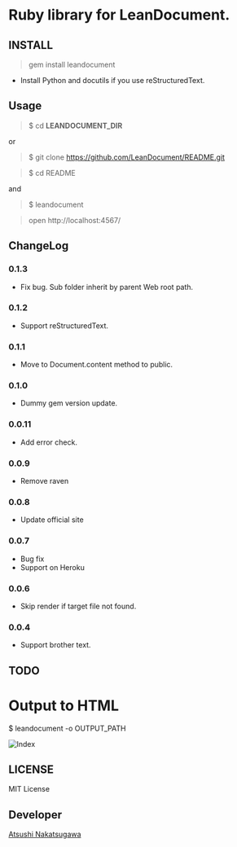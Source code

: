 # Ruby library for LeanDocument.

## INSTALL

> gem install leandocument

- Install Python and docutils if you use reStructuredText.

## Usage

> $ cd **LEANDOCUMENT_DIR**

or 
> $ git clone https://github.com/LeanDocument/README.git

> $ cd README

and

> $ leandocument

> open http://localhost:4567/

## ChangeLog

### 0.1.3

- Fix bug. Sub folder inherit by parent Web root path.

### 0.1.2

- Support reStructuredText.

### 0.1.1

- Move to Document.content method to public.

### 0.1.0

- Dummy gem version update.

### 0.0.11

- Add error check.

### 0.0.9

- Remove raven

### 0.0.8

- Update official site

### 0.0.7

- Bug fix
- Support on Heroku

### 0.0.6

- Skip render if target file not found.

### 0.0.4

- Support brother text.

## TODO
# Output to HTML

$ leandocument -o OUTPUT_PATH

![Index](https://dl.dropbox.com/u/49508/leandocument/index.png)

## LICENSE

MIT License

## Developer

[Atsushi Nakatsugawa](https://github.com/moongift)
